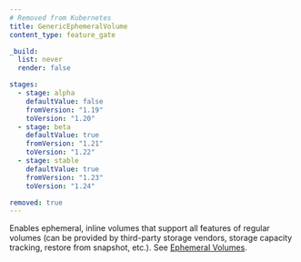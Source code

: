 ```yaml
---
# Removed from Kubernetes
title: GenericEphemeralVolume
content_type: feature_gate

_build:
  list: never
  render: false

stages:
  - stage: alpha 
    defaultValue: false
    fromVersion: "1.19"
    toVersion: "1.20"
  - stage: beta 
    defaultValue: true
    fromVersion: "1.21"
    toVersion: "1.22"    
  - stage: stable
    defaultValue: true
    fromVersion: "1.23"
    toVersion: "1.24"    

removed: true  
---
```

Enables ephemeral, inline volumes that support all features
of regular volumes (can be provided by third-party storage vendors, storage capacity tracking,
restore from snapshot, etc.).
See [Ephemeral Volumes](/docs/concepts/storage/ephemeral-volumes/).
